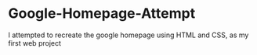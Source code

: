 # Google-Homepage-Attempt
I attempted to recreate the google homepage using HTML and CSS, as my first web project
